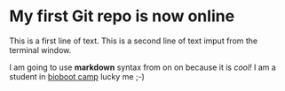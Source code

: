 # My first Git repo is now online
This is a first line of text.
This is a second line of text imput from the terminal window.

I am going to use **markdown** syntax from on on because it is _cool!_
I am a student in [bioboot camp](http://bioboot.github.io/web-2015/) lucky me ;-)
